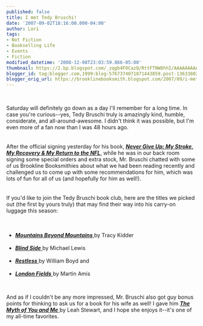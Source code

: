 ```yaml
---
published: false
title: I met Tedy Bruschi!
date: '2007-09-02T18:16:00.000-04:00'
author: Lori
tags:
- Not Fiction
- Bookselling Life
- Events
- Fiction
modified_datetime: '2008-12-08T23:03:59.866-05:00'
thumbnail: https://2.bp.blogspot.com/_zqgb4FOCazQ/RttFTNW8hhI/AAAAAAAAADU/cFILU8MQMUk/s72-c/bruschi.jpg
blogger_id: tag:blogger.com,1999:blog-5767374071871443859.post-136338027075630601
blogger_orig_url: https://brooklinebooksmith.blogspot.com/2007/09/i-met-tedy-bruschi.html
---
```


<a href="https://2.bp.blogspot.com/_zqgb4FOCazQ/RttFTNW8hhI/AAAAAAAAADU/cFILU8MQMUk/s1600-h/bruschi.jpg"><img id="BLOGGER_PHOTO_ID_5105750798860322322" style="FLOAT: right; MARGIN: 0px 0px 10px 10px; CURSOR: hand" alt="" src="https://2.bp.blogspot.com/_zqgb4FOCazQ/RttFTNW8hhI/AAAAAAAAADU/cFILU8MQMUk/s320/bruschi.jpg" border="0" /></a><br /><div>Saturday will definitely go down as a day I'll remember for a long time. In case you're curious--yes, Tedy Bruschi truly is amazingly kind, humble, considerate, and all-around-awesome. I didn't think it was possible, but I'm even more of a fan now than I was 48 hours ago. </div><br /><div></div><br /><div>After the official signing yesterday for his book, <strong><em><a href="https://brookline.booksense.com/NASApp/store/Product?s=showproduct&isbn=9780470108697">Never Give Up: My Stroke, My Recovery &amp; My Return to the NFL</a></em></strong>, while he was in our back room signing some special orders and extra stock, Mr. Bruschi chatted with some of us Brookline Booksmithies about what we had been reading recently and challenged us to come up with some recommendations for him, which was lots of fun for all of us (and hopefully for him as well!). </div><br /><div></div><br /><div>If you'd like to join the Tedy Bruschi book club, here are the titles we picked out (the first by yours truly) that may find their way into his carry-on luggage this season:</div><br /><ul><br /><li><a href="https://brookline.booksense.com/NASApp/store/Product?s=showproduct&isbn=9780812973013"><em><strong>Mountains Beyond Mountains</strong></em> </a>by Tracy Kidder </li><br /><li><a href="https://brookline.booksense.com/NASApp/store/Product?s=showproduct&amp;isbn=9780393330472"><em><strong>Blind Side</strong></em> </a>by Michael Lewis</li><br /><li><em><a href="https://brookline.booksense.com/NASApp/store/Product?s=showproduct&isbn=9781596912373"><strong>Restless</strong> </a></em>by William Boyd and</li><br /><li><a href="https://brookline.booksense.com/NASApp/store/Product?s=showproduct&amp;isbn=9780679730347"><em><strong>London Fields</strong></em> </a>by Martin Amis</li></ul><br /><p>And as if I couldn't be any more impressed, Mr. Bruschi also got guy bonus points for thinking to ask us for a book for his wife as well! I gave him <a href="https://brookline.booksense.com/NASApp/store/Product?s=showproduct&amp;isbn=9781400098071"><strong><em>The Myth of You and Me</em></strong> </a>by Leah Stewart, and I hope she enjoys it--it's one of my all-time favorites.</p>